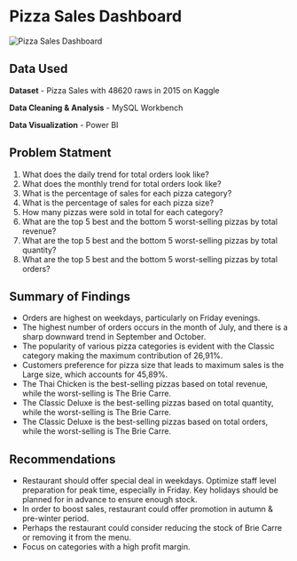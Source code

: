 # Pizza Sales Dashboard
![Pizza Sales Dashboard](https://github.com/shabmei/pizza_sales/assets/143242186/4631240d-bd1c-4f6f-b5c7-f702a6aee410)

## Data Used
**Dataset** - Pizza Sales with 48620 raws in 2015 on Kaggle

**Data Cleaning & Analysis** - MySQL Workbench

**Data Visualization** - Power BI

## Problem Statment
1. What does the daily trend for total orders look like?
2. What does the monthly trend for total orders look like?
3. What is the percentage of sales for each pizza category?
4. What is the percentage of sales for each pizza size?
5. How many pizzas were sold in total for each category?
6. What are the top 5 best and the bottom 5 worst-selling pizzas by total revenue?
7. What are the top 5 best and the bottom 5 worst-selling pizzas by total quantity?
8. What are the top 5 best and the bottom 5 worst-selling pizzas by total orders?

## Summary of Findings
- Orders are highest on weekdays, particularly on Friday evenings.
- The highest number of orders occurs in the month of July, and there is a sharp downward trend in September and October.
- The popularity of various pizza categories is evident with the Classic category making the maximum contribution of 26,91%.
- Customers preference for pizza size that leads to maximum sales is the Large size, which accounts for 45,89%.
- The Thai Chicken is the best-selling pizzas based on total revenue, while the worst-selling is The Brie Carre.
- The Classic Deluxe is the best-selling pizzas based on total quantity, while the worst-selling is The Brie Carre.
- The Classic Deluxe is the best-selling pizzas based on total orders, while the worst-selling is The Brie Carre.

## Recommendations
- Restaurant should offer special deal in weekdays. Optimize staff level preparation for peak time, especially in Friday. Key holidays should be planned for in advance to ensure enough stock.
- In order to boost sales, restaurant could offer promotion in autumn & pre-winter period.
- Perhaps the restaurant could consider reducing the stock of Brie Carre or removing it from the menu.
- Focus on categories with a high profit margin.
